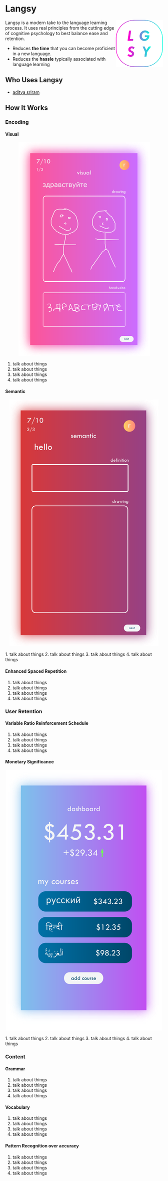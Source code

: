 
# Langsy

<img src="./app/src/main/assets/img/logo-light.png" width="150em" height="auto" align="right">

Langsy is a modern take to the language learning process. It uses real principles from the cutting edge of cognitive psychology to best balance ease and retention.

* Reduces **the time** that you can become proficient in a new language.
* Reduces the **hassle** typically associated with language learning

## Who Uses Langsy

* [aditya sriram](https://adityasriram.ga)

## How It Works

### Encoding

#### Visual
<p align="center">
  <img src="./app/src/main/assets/img/visual-learning.png" alt="Visual Learning">
</p>

1. talk about things
2. talk about things
3. talk about things
4. talk about things

#### Semantic
<p align="center">
  <img src="./app/src/main/assets/img/semantic-learning.png" alt="Visual Learning">
</p>
1. talk about things
2. talk about things
3. talk about things
4. talk about things

#### Enhanced Spaced Repetition
1. talk about things
2. talk about things
3. talk about things
4. talk about things

### User Retention

#### Variable Ratio Reinforcement Schedule
1. talk about things
2. talk about things
3. talk about things
4. talk about things

#### Monetary Significance
<p align="center">
  <img src="./app/src/main/assets/img/dashboard.png" alt="Visual Learning">
</p>
1. talk about things
2. talk about things
3. talk about things
4. talk about things

### Content

#### Grammar
1. talk about things
2. talk about things
3. talk about things
4. talk about things

#### Vocabulary
1. talk about things
2. talk about things
3. talk about things
4. talk about things

#### Pattern Recognition over accuracy
1. talk about things
2. talk about things
3. talk about things
4. talk about things
